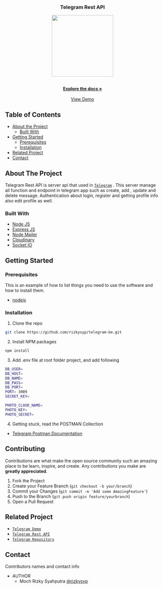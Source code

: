 <br />
<p align="center">

  <h3 align="center">Telegram Rest API</h3>
  <p align="center">
    <image align="center" width="200" src='./logo.png' />
  </p>

  <p align="center">
    <br />
    <a href="https://github.com/rizkysyp/telegram-be.git"><strong>Explore the docs »</strong></a>
    <br />
    <br />
    <a href="https://telechat.rizkyproject.my.id">View Demo</a>
  </p>
</p>



<!-- TABLE OF CONTENTS -->
## Table of Contents

* [About the Project](#about-the-project)
  * [Built With](#built-with)
* [Getting Started](#getting-started)
  * [Prerequisites](#prerequisites)
  * [Installation](#installation)
* [Related Project](#related-project)
* [Contact](#contact)



<!-- ABOUT THE PROJECT -->
## About The Project


Telegram Rest API is server api that used in [`Telegram`](https://api-telechat.project.my.id/) . This server manage all function and endpoint in telegram app such as create, add , update and delete message.  Authentication about login, register and getting profile info also edit profile as well.


### Built With

* [Node JS](https://nodejs.org/en/docs/)
* [Express JS](https://expressjs.com/)
* [Node Mailer](https://nodemailer.com/)
* [Cloudinary](https://cloudinary.com/)
* [Socket IO](https://socket.io/docs/v4/)


<!-- GETTING STARTED -->
## Getting Started

### Prerequisites

This is an example of how to list things you need to use the software and how to install them.

* [nodejs](https://nodejs.org/en/download/)

### Installation

1. Clone the repo
```sh
git clone https://github.com/rizkysyp/telegram-be.git
```
2. Install NPM packages
```sh
npm install
```
3. Add .env file at root folder project, and add following
```sh
DB_USER=
DB_HOST=
DB_NAME=
DB_PASS=
DB_PORT=
PORT= 3009
SECRET_KEY=

PHOTO_CLOUD_NAME=
PHOTO_KEY=
PHOTO_SECRET=

```
4. Getting stuck, read the POSTMAN Collection
* [Telegram Postman Documentation](*)


<!-- CONTRIBUTING -->
## Contributing

Contributions are what make the open source community such an amazing place to be learn, inspire, and create. Any contributions you make are **greatly appreciated**.

1. Fork the Project
2. Create your Feature Branch (`git checkout -b your/branch`)
3. Commit your Changes (`git commit -m 'Add some AmazingFeature'`)
4. Push to the Branch (`git push origin feature/yourbranch`)
5. Open a Pull Request



<!-- RELATED PROJECT -->
## Related Project
* [`Telegram Demo`](https://telechat.rizkyproject.my.id/)
* [`Telegram Rest API`](https://api-telechat.rizkyproject.my.id)
* [`Telegram Repository`](https://github.com/rizkysyp/telegram-fe.git)


<!-- CONTACT -->
## Contact

Contributors names and contact info

* AUTHOR
  * Moch Rizky Syahputra [@rizkysyp](https://github.com/rizkysyp)
